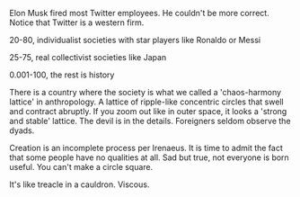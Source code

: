 Elon Musk fired most Twitter employees. He couldn't be more correct. Notice that Twitter is a western firm.

20-80, individualist societies with star players like Ronaldo or Messi

25-75, real collectivist societies like Japan

0.001-100, the rest is history

There is a country where the society is what we called a 'chaos-harmony lattice' in anthropology. A lattice of ripple-like concentric circles that swell and contract abruptly. If you zoom out like in outer space, it looks a 'strong and stable' lattice. The devil is in the details. Foreigners seldom observe the dyads.

Creation is an incomplete process per Irenaeus. It is time to admit the fact that some people have no qualities at all. Sad but true, not everyone is born useful. You can't make a circle square.

It's like treacle in a cauldron. Viscous.
